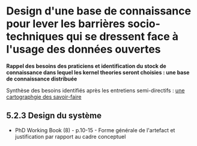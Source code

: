# Design d'une base de connaissance pour lever les barrières socio-techniques qui se dressent face à l'usage des données ouvertes

**Rappel des besoins des praticiens et identification du stock de connaissance dans lequel les kernel theories seront choisies : une base de connaissance distribuée**

Synthèse des besoins identifiés après les entretiens semi-directifs : [une cartographgie des savoir-faire](http://opendatatales.com/un-tour-de-france-de-lopen-data-vers-une-cartographie-des-savoir-faire-des-territoires-intelligents/)

## 5.2.3 Design du système

- PhD Working Book (8) - p.10-15 - Forme générale de l'artefact et justification par rapport au cadre conceptuel
